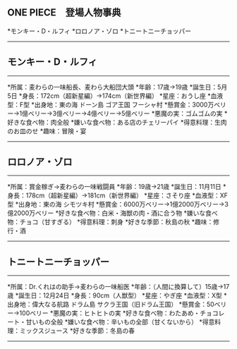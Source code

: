 ## ONE PIECE　登場人物事典
 *モンキー・D・ルフィ
 *ロロノア・ゾロ
 *トニートニーチョッパー 
 
 ---

## モンキー・D・ルフィ
***

*所属：麦わらの一味船長、麦わら大船団大頭
*年齢：17歳→19歳
*誕生日：5月5日
*身長：172cm（超新星編）→174cm（新世界編）
*星座：おうし座
*血液型：F型
*出身地：東の海 ドーン島 ゴア王国 フーシャ村
*懸賞金：3000万ベリー→1億ベリー→3億ベリー→4億ベリー→5億ベリー
*悪魔の実：ゴムゴムの実
*好きな食べ物：肉全般
*嫌いな食べ物：ある店のチェリーパイ
*得意料理：生肉のお皿のせ
*趣味：冒険・宴

>>>
---
## ロロノア・ゾロ
***

*所属：賞金稼ぎ→麦わらの一味戦闘員
*年齢：19歳→21歳
*誕生日：11月11日
*身長：178cm（超新星編）→181cm（新世界編）
*星座：さそり座
*血液型：XF型
*出身地：東の海 シモツキ村
*懸賞金：6000万ベリー→1億2000万ベリー→3億2000万ベリー
*好きな食べ物：白米・海獣の肉・酒に合う物
*嫌いな食べ物：チョコ（甘すぎる）
*得意料理：刺身
*好きな季節：秋島の秋
*趣味：修行・酒

>>>
---

## トニートニーチョッパー
***

*所属：Dr.くれはの助手→麦わらの一味船医
*年齢：（人間に換算して）15歳→17歳
*誕生日：12月24日
*身長：90cm（人獣型）
*星座：やぎ座
*血液型：X型
*出身地：偉大なる航路 ドラム島 サクラ王国（旧ドラム王国）
*懸賞金：50ベリー→100ベリー
*悪魔の実：ヒトヒトの実
*好きな食べ物：わたあめ・チョコレート・甘いもの全般
*嫌いな食べ物：辛いもの全部（甘くないから）
*得意料理：ミックスジュース
*好きな季節：冬島の春

>>>
---
